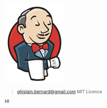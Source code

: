 [![jenkins.png](jenkins.webp)](https://www.jenkins.io/)

> ghislain.bernard@gmail.com
> MIT Licence

HI
